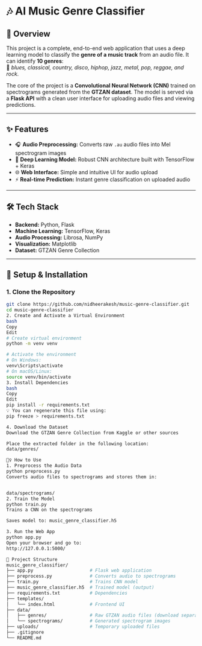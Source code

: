 # 🎶 AI Music Genre Classifier

## 🚀 Overview

This project is a complete, end-to-end web application that uses a deep learning model to classify the **genre of a music track** from an audio file. It can identify **10 genres**:  
🎸 *blues, classical, country, disco, hiphop, jazz, metal, pop, reggae, and rock.*

The core of the project is a **Convolutional Neural Network (CNN)** trained on spectrograms generated from the **GTZAN dataset**. The model is served via a **Flask API** with a clean user interface for uploading audio files and viewing predictions.

---

## ✨ Features

- 🎧 **Audio Preprocessing:** Converts raw `.au` audio files into Mel spectrogram images  
- 🧠 **Deep Learning Model:** Robust CNN architecture built with TensorFlow + Keras  
- 🌐 **Web Interface:** Simple and intuitive UI for audio upload  
- ⚡ **Real-time Prediction:** Instant genre classification on uploaded audio  

---

## 🛠️ Tech Stack

- **Backend:** Python, Flask  
- **Machine Learning:** TensorFlow, Keras  
- **Audio Processing:** Librosa, NumPy  
- **Visualization:** Matplotlib  
- **Dataset:** GTZAN Genre Collection  

---

## 🔧 Setup & Installation

### 1. Clone the Repository
```bash
git clone https://github.com/nidheerakesh/music-genre-classifier.git
cd music-genre-classifier
2. Create and Activate a Virtual Environment
bash
Copy
Edit
# Create virtual environment
python -m venv venv

# Activate the environment
# On Windows:
venv\Scripts\activate
# On macOS/Linux:
source venv/bin/activate
3. Install Dependencies
bash
Copy
Edit
pip install -r requirements.txt
💡 You can regenerate this file using:
pip freeze > requirements.txt

4. Download the Dataset
Download the GTZAN Genre Collection from Kaggle or other sources

Place the extracted folder in the following location:
data/genres/

🏃‍♀️ How to Use
1. Preprocess the Audio Data
python preprocess.py
Converts audio files to spectrograms and stores them in:


data/spectrograms/
2. Train the Model
python train.py
Trains a CNN on the spectrograms

Saves model to: music_genre_classifier.h5

3. Run the Web App
python app.py
Open your browser and go to:
http://127.0.0.1:5000/

📁 Project Structure
music_genre_classifier/
├── app.py                     # Flask web application
├── preprocess.py              # Converts audio to spectrograms
├── train.py                   # Trains CNN model
├── music_genre_classifier.h5  # Trained model (output)
├── requirements.txt           # Dependencies
├── templates/
│   └── index.html             # Frontend UI
├── data/
│   ├── genres/                # Raw GTZAN audio files (download separately)
│   └── spectrograms/          # Generated spectrogram images
├── uploads/                   # Temporary uploaded files
├── .gitignore
└── README.md
